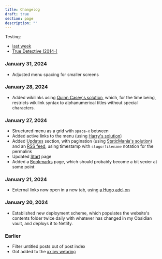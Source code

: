 ```yaml
---
title: Changelog
draft: true
section: page
description: ""
---
```


Testing:
- [last week](2024-01-21-week-3.md)
- [True Detective (2014-)](True%20Detective%20(2014-).md)
### January 31, 2024
- Adjusted menu spacing for smaller screens
### January 28, 2024
- Added wikilinks using [Quinn Casey's solution](https://quinncasey.com/hugo-wikilink-support/), which, for the time being, restricts wikilink syntax to alphanumerical titles without special characters.
### January 27, 2024
- Structured menu as a grid with `space-x` between
- Added active links to the menu (using [Harry's solution](https://github.com/harrycresswell/harry/blob/89858c98ae5a14a7abd7123b0bcd136ccdf06cd6/themes/hc-starter/layouts/_default/baseof.html#L19))
- Added [Updates](/updates) section, with pagination (using [StaticMania's solution](https://staticmania.com/blog/hugo-pagination)) and an [RSS feed](https://www.zinzy.website/updates/index.xml), using timestamp with `slugorfilename` notation for the permalink
- Updated [Start](/) page
- Added a [Bookmarks](Bookmarks.md) page, which should probably become a bit sexier at some point
### January 21, 2024
- External links now open in a new tab, using [a Hugo add-on](https://hugocodex.org/add-ons/new-window-fix/)
### January 20, 2024
- Established new deployment scheme, which populates the website's contents folder twice daily with whatever has changed in my Obsidian vault, and deploys it to Netlify.

### Earlier
- Filter untitled posts out of post index
- Got added to the [xxiivv webring](https://github.com/XXIIVV/webring/pull/858)

